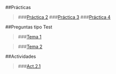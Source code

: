 ﻿##Prácticas

>###[Práctica 2](https://github.com/odrajaf/swap1415/blob/master/Practica2/P2__Eloy-Fajardo-Sanchez.md)
>###[Práctica 3](https://github.com/odrajaf/swap1415/blob/master/Practica3/P3__Eloy-Fajardo-Sanchez.md)
>###[Práctica 4](https://github.com/odrajaf/swap1415/blob/master/Practica4/P4__Eloy-Fajardo-Sanchez.md)


##Preguntas tipo Test

>###[Tema 1](https://github.com/odrajaf/swap1415/blob/master/Preguntas%20Test/Tema1.md)

>###[Tema 2](https://github.com/odrajaf/swap1415/blob/master/Preguntas%20Test/Tema2.md)

##Actividades

>###[Act.2.1](https://github.com/odrajaf/swap1415/blob/master/Actividades/Tema2.md)

